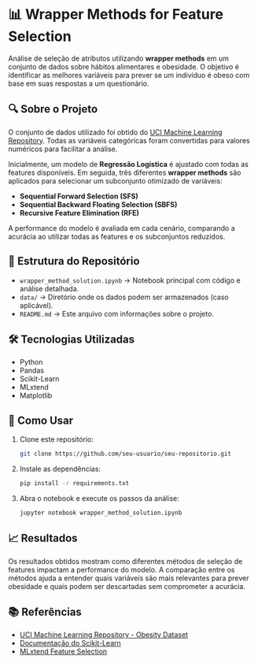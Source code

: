 # 📊 Wrapper Methods for Feature Selection  

Análise de seleção de atributos utilizando **wrapper methods** em um conjunto de dados sobre hábitos alimentares e obesidade. O objetivo é identificar as melhores variáveis para prever se um indivíduo é obeso com base em suas respostas a um questionário.  

## 🔍 Sobre o Projeto  

O conjunto de dados utilizado foi obtido do [UCI Machine Learning Repository](https://archive.ics.uci.edu/ml/datasets/Estimation+of+obesity+levels+based+on+eating+habits+and+physical+condition+). Todas as variáveis categóricas foram convertidas para valores numéricos para facilitar a análise.  

Inicialmente, um modelo de **Regressão Logística** é ajustado com todas as features disponíveis. Em seguida, três diferentes **wrapper methods** são aplicados para selecionar um subconjunto otimizado de variáveis:  

- **Sequential Forward Selection (SFS)**  
- **Sequential Backward Floating Selection (SBFS)**  
- **Recursive Feature Elimination (RFE)**  

A performance do modelo é avaliada em cada cenário, comparando a acurácia ao utilizar todas as features e os subconjuntos reduzidos.  

## 📂 Estrutura do Repositório  

- `wrapper_method_solution.ipynb` → Notebook principal com código e análise detalhada.  
- `data/` → Diretório onde os dados podem ser armazenados (caso aplicável).  
- `README.md` → Este arquivo com informações sobre o projeto.  

## 🛠 Tecnologias Utilizadas  

- Python  
- Pandas  
- Scikit-Learn  
- MLxtend  
- Matplotlib  

## 🚀 Como Usar  

1. Clone este repositório:  
   ```bash
   git clone https://github.com/seu-usuario/seu-repositorio.git
   ```
2. Instale as dependências:  
   ```bash
   pip install -r requirements.txt
   ```
3. Abra o notebook e execute os passos da análise:  
   ```bash
   jupyter notebook wrapper_method_solution.ipynb
   ```

## 📈 Resultados  

Os resultados obtidos mostram como diferentes métodos de seleção de features impactam a performance do modelo. A comparação entre os métodos ajuda a entender quais variáveis são mais relevantes para prever obesidade e quais podem ser descartadas sem comprometer a acurácia.  

## 📚 Referências  

- [UCI Machine Learning Repository - Obesity Dataset](https://archive.ics.uci.edu/ml/datasets/Estimation+of+obesity+levels+based+on+eating+habits+and+physical+condition+)  
- [Documentação do Scikit-Learn](https://scikit-learn.org/stable/)  
- [MLxtend Feature Selection](http://rasbt.github.io/mlxtend/)  
